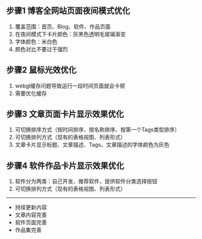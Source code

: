 ## 步骤1 博客全网站页面夜间模式优化
1. 覆盖范围：首页、Blog、软件、作品页面
2. 在夜间模式下卡片颜色：灰黑色透明毛玻璃渐变
3. 字体颜色：米白色
4. 颜色对比不要过于强烈

## 步骤2 鼠标光效优化
1. webgl缓存问题导致运行一段时间页面就会卡顿
2. 需要优化缓存

## 步骤3 文章页面卡片显示效果优化
1. 可切换排序方式（按时间排序、按名称排序、按第一个Tags类型排序）
2. 可切换排列方式（现有的表格视图、列表形式）
3. 文章卡片显示标题、文章描述、Tags，文章描述的字体颜色为灰色

## 步骤4 软件作品卡片显示效果优化
1. 软件分为两类：自己开发、推荐软件，提供软件分类选择按钮
2. 可切换排列方式（现有的表格视图、列表形式）


--- 
- 持续更新内容
- 文章内容完善
- 软件页面完善
- 作品集完善

